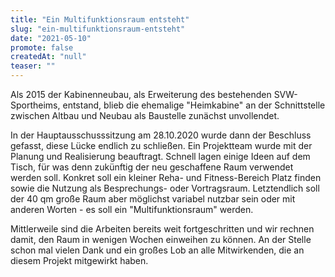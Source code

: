 ```yaml
---
title: "Ein Multifunktionsraum entsteht"
slug: "ein-multifunktionsraum-entsteht"
date: "2021-05-10"
promote: false
createdAt: "null"
teaser: ""
---
```

Als 2015 der Kabinenneubau, als Erweiterung des bestehenden SVW-Sportheims, entstand, blieb die ehemalige "Heimkabine" an der Schnittstelle zwischen Altbau und Neubau als Baustelle zunächst unvollendet.


In der Hauptausschusssitzung am 28.10.2020 wurde dann der Beschluss gefasst, diese Lücke endlich zu schließen. Ein Projektteam wurde mit der Planung und Realisierung beauftragt. Schnell lagen einige Ideen auf dem Tisch, für was denn zukünftig der neu geschaffene Raum verwendet werden soll. Konkret soll ein kleiner Reha- und Fitness-Bereich Platz finden sowie die Nutzung als Besprechungs- oder Vortragsraum. Letztendlich soll der 40 qm große Raum aber möglichst variabel nutzbar sein oder mit anderen Worten - es soll ein "Multifunktionsraum" werden.


Mittlerweile sind die Arbeiten bereits weit fortgeschritten und wir rechnen damit, den Raum in wenigen Wochen einweihen zu können. An der Stelle schon mal vielen Dank und ein großes Lob an alle Mitwirkenden, die an diesem Projekt mitgewirkt haben.
